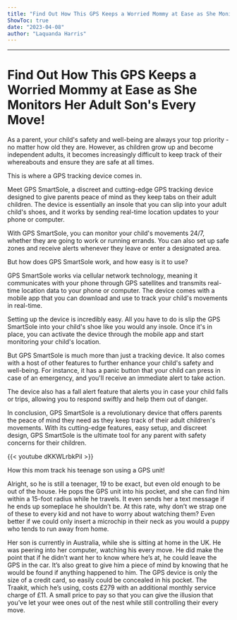 ```yaml
---
title: "Find Out How This GPS Keeps a Worried Mommy at Ease as She Monitors Her Adult Son's Every Move!"
ShowToc: true 
date: "2023-04-08"
author: "Laquanda Harris"
---
```

*****
# Find Out How This GPS Keeps a Worried Mommy at Ease as She Monitors Her Adult Son's Every Move!

As a parent, your child's safety and well-being are always your top priority - no matter how old they are. However, as children grow up and become independent adults, it becomes increasingly difficult to keep track of their whereabouts and ensure they are safe at all times.

This is where a GPS tracking device comes in.

Meet GPS SmartSole, a discreet and cutting-edge GPS tracking device designed to give parents peace of mind as they keep tabs on their adult children. The device is essentially an insole that you can slip into your adult child's shoes, and it works by sending real-time location updates to your phone or computer.

With GPS SmartSole, you can monitor your child's movements 24/7, whether they are going to work or running errands. You can also set up safe zones and receive alerts whenever they leave or enter a designated area.

But how does GPS SmartSole work, and how easy is it to use?

GPS SmartSole works via cellular network technology, meaning it communicates with your phone through GPS satellites and transmits real-time location data to your phone or computer. The device comes with a mobile app that you can download and use to track your child's movements in real-time.

Setting up the device is incredibly easy. All you have to do is slip the GPS SmartSole into your child's shoe like you would any insole. Once it's in place, you can activate the device through the mobile app and start monitoring your child's location.

But GPS SmartSole is much more than just a tracking device. It also comes with a host of other features to further enhance your child's safety and well-being. For instance, it has a panic button that your child can press in case of an emergency, and you'll receive an immediate alert to take action.

The device also has a fall alert feature that alerts you in case your child falls or trips, allowing you to respond swiftly and help them out of danger.

In conclusion, GPS SmartSole is a revolutionary device that offers parents the peace of mind they need as they keep track of their adult children's movements. With its cutting-edge features, easy setup, and discreet design, GPS SmartSole is the ultimate tool for any parent with safety concerns for their children.

{{< youtube dKKWLrbkPiI >}} 



How this mom track his teenage son using a GPS unit!
 
Alright, so he is still a teenager, 19 to be exact, but even old enough to be out of the house. He pops the GPS unit into his pocket, and she can find him within a 15-foot radius while he travels. It even sends her a text message if he ends up someplace he shouldn’t be. At this rate, why don’t we strap one of these to every kid and not have to worry about watching them? Even better if we could only insert a microchip in their neck as you would a puppy who tends to run away from home.
 
Her son is currently in Australia, while she is sitting at home in the UK. He was peering into her computer, watching his every move. He did make the point that if he didn’t want her to know where he’s at, he could leave the GPS in the car. It’s also great to give him a piece of mind by knowing that he would be found if anything happened to him. The GPS device is only the size of a credit card, so easily could be concealed in his pocket. The Traakit, which he’s using, costs £279 with an additional monthly service charge of £11. A small price to pay so that you can give the illusion that you’ve let your wee ones out of the nest while still controlling their every move.




